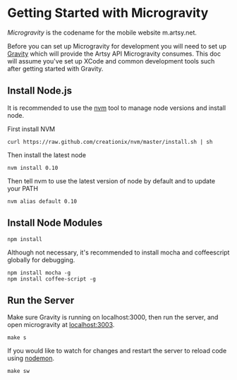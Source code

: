 # Getting Started with Microgravity

*Microgravity* is the codename for the mobile website m.artsy.net.

Before you can set up Microgravity for development you will need to set up [Gravity](https://github.com/artsy/gravity) which will provide the Artsy API Microgravity consumes. This doc will assume you've set up XCode and common development tools such after getting started with Gravity.

## Install Node.js

It is recommended to use the [nvm](https://github.com/creationix/nvm) tool to manage node versions and install node.

First install NVM

````
curl https://raw.github.com/creationix/nvm/master/install.sh | sh
````

Then install the latest node

````
nvm install 0.10
````

Then tell nvm to use the latest version of node by default and to update your PATH

````
nvm alias default 0.10
````

## Install Node Modules

````
npm install
````

Although not necessary, it's recommended to install mocha and coffeescript globally for debugging.

````
npm install mocha -g
npm install coffee-script -g
````

## Run the Server

Make sure Gravity is running on localhost:3000, then run the server, and open microgravity at [localhost:3003](http://localhost:3003).

````
make s
````

If you would like to watch for changes and restart the server to reload code using [nodemon](https://github.com/remy/nodemon).

````
make sw
````